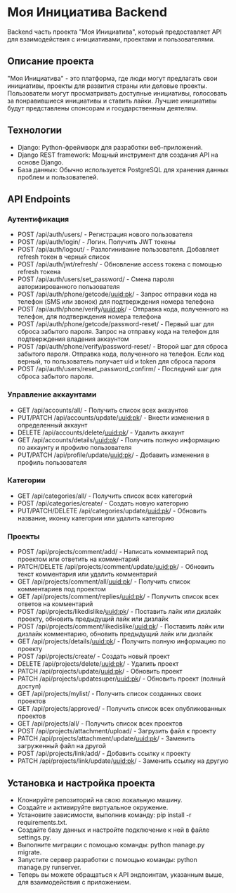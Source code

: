 # Моя Инициатива Backend
Backend часть проекта "Моя Инициатива", который предоставляет API для взаимодействия с инициативами, проектами и пользователями.

## Описание проекта
"Моя Инициатива" - это платформа, где люди могут предлагать свои инициативы, проекты для развития страны или деловые проекты. Пользователи могут просматривать доступные инициативы, голосовать за понравившиеся инициативы и ставить лайки. Лучшие инициативы будут представлены спонсорам и государственным деятелям.

## Технологии
* Django: Python-фреймворк для разработки веб-приложений.
* Django REST framework: Мощный инструмент для создания API на основе Django.
* База данных: Обычно используется PostgreSQL для хранения данных проблем и пользователей.

## API Endpoints
### Аутентификация
* POST /api/auth/users/ - Регистрация нового пользователя
* POST /api/auth/login/ - Логин. Получить JWT токены
* POST /api/auth/logout/ - Разлогинивание пользователя. Добавляет refresh токен в черный список
* POST /api/auth/jwt/refresh/ - Обновление access токена с помощью refresh токена
* POST /api/auth/users/set_password/ - Смена пароля авторизированного пользователя
* POST /api/auth/phone/getcode/<uuid:pk>/ - Запрос отправки кода на телефон (SMS или звонок) для подтверждения номера телефона
* POST /api/auth/phone/verify/<uuid:pk>/ - Отправка кода, полученного на телефон, для подтверждения номера телефона
* POST /api/auth/phone/getcode/password-reset/ - Первый шаг для сброса забытого пароля. Запрос на отправку кода на телефон для подтверждения владения аккаунтом
* POST /api/auth/phone/verify/password-reset/ - Второй шаг для сброса забытого пароля. Отправка кода, полученного на телефон. Если код верный, то пользователь получает uid и token для сброса пароля
* POST /api/auth/users/reset_password_confirm/ - Последний шаг для сброса забытого пароля.
### Управление аккаунтами
* GET /api/accounts/all/ - Получить список всех аккаунтов
* PUT/PATCH /api/accounts/update/<uuid:pk>/ - Внести изменения в определенный аккаунт
* DELETE /api/accounts/delete/<uuid:pk>/ - Удалить аккаунт
* GET /api/accounts/details/<uuid:pk>/ - Получить полную информацию по аккаунту и профилю пользователя
* PUT/PATCH /api/profile/update/<uuid:pk>/ - Добавить изменения в профиль пользователя
### Категории
* GET /api/categories/all/ - Получить список всех категорий
* POST /api/categories/create/ - Создать новую категорию
* PUT/PATCH/DELETE /api/categories/update/<uuid:pk>/ - Обновить название, иконку категории или удалить категорию
### Проекты
* POST /api/projects/comment/add/ - Написать комментарий под проектом или ответить на комментарий
* PATCH/DELETE /api/projects/comment/update/<uuid:pk>/ - Обновить текст комментария или удалить комментарий
* GET /api/projects/comment/all/<uuid:pk>/ - Получить список комментариев под проектом
* GET /api/projects/comment/replies/<uuid:pk>/ - Получить список всех ответов на комментарий
* POST /api/projects/likedislike/<uuid:pk>/ - Поставить лайк или дизлайк проекту, обновить предыдущий лайк или дизлайк
* POST /api/projects/comment/likedislike/<uuid:pk>/ - Поставить лайк или дизлайк комментарию, обновить предыдущий лайк или дизлайк
* GET /api/projects/details/<uuid:pk>/ - Получить полную информацию по проекту
* POST /api/projects/create/ - Создать новый проект
* DELETE /api/projects/delete/<uuid:pk>/ - Удалить проект
* PATCH /api/projects/update/<uuid:pk>/ - Обновить проект
* PATCH /api/projects/updatesuper/<uuid:pk>/ - Обновить проект (полный доступ)
* GET /api/projects/mylist/ - Получить список созданных своих проектов
* GET /api/projects/approved/ - Получить список всех опубликованных проектов
* GET /api/projects/all/ - Получить список всех проектов
* POST /api/projects/attachment/upload/ - Загрузить файл к проекту
* PATCH /api/projects/attachment/update/<uuid:pk>/ - Заменить загруженный файл на другой
* POST /api/projects/link/add/ - Добавить ссылку к проекту
* PATCH /api/projects/link/update/<uuid:pk>/ - Заменить ссылку на другую

## Установка и настройка проекта
* Клонируйте репозиторий на свою локальную машину.
* Создайте и активируйте виртуальное окружение.
* Установите зависимости, выполнив команду: pip install -r requirements.txt.
* Создайте базу данных и настройте подключение к ней в файле settings.py.
* Выполните миграции с помощью команды: python manage.py migrate.
* Запустите сервер разработки с помощью команды: python manage.py runserver.
* Теперь вы можете обращаться к API эндпоинтам, указанным выше, для взаимодействия с приложением.
